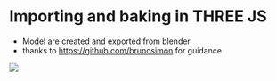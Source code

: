 # Importing and baking in THREE JS  


- Model are created and exported from blender
- thanks to https://github.com/brunosimon for guidance 

<img src='./CPT2210031445-2370x1078.gif'>